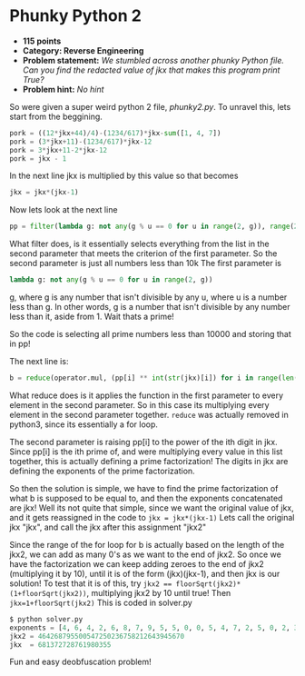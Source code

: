 Phunky Python 2
======
* **115 points**
* **Category: Reverse Engineering**
* **Problem statement:** _We stumbled across another phunky Python file. Can you find the redacted value of jkx that makes this program print True?_
* **Problem hint:** _No hint_

So were given a super weird python 2 file, _phunky2.py_. To unravel this, lets start from the beggining.
``` python
pork = ((12*jkx+44)/4)-(1234/617)*jkx-sum([1, 4, 7])
pork = (3*jkx+11)-(1234/617)*jkx-12
pork = 3*jkx+11-2*jkx-12
pork = jkx - 1
```
In the next line jkx is multiplied by this value so that becomes
``` python
jkx = jkx*(jkx-1)
```
Now lets look at the next line
``` python
pp = filter(lambda g: not any(g % u == 0 for u in range(2, g)), range(2, 10000))
```
What filter does, is it essentially selects everything from the list in the second parameter that meets the criterion of the first parameter.
So the second parameter is just all numbers less than 10k
The first parameter is
``` python
lambda g: not any(g % u == 0 for u in range(2, g))
```
g, where g is any number that isn't divisible by any u, where u is a number less than g.
In other words, g is a number that isn't divisible by any number less than it, aside from 1. Wait thats a prime!

So the code is selecting all prime numbers less than 10000 and storing that in pp!

The next line is:
``` python
b = reduce(operator.mul, (pp[i] ** int(str(jkx)[i]) for i in range(len(str(jkx)))))

```
What reduce does is it applies the function in the first parameter to every element in the second parameter. So in this case its multiplying every element in the second parameter together. `reduce` was actually removed in python3, since its essentially a for loop.

The second parameter is raising pp[i] to the power of the ith digit in jkx. Since pp[i] is the ith prime of, and were multiplying every value in this list together, this is actually defining a prime factorization! The digits in jkx are defining the exponents of the prime factorization.

So then the solution is simple, we have to find the prime factorization of what b is supposed to be equal to, and then the exponents concatenated are jkx! Well its not quite that simple, since we want the original value of jkx, and it gets reassigned in the code to `jkx = jkx*(jkx-1)`
Lets call the original jkx "jkx", and call the jkx after this assignment "jkx2"

Since the range of the for loop for b is actually based on the length of the jkx2, we can add as many 0's as we want to the end of jkx2. So once we have the factorization we can keep adding zeroes to the end of jkx2 (multiplying it by 10), until it is of the form (jkx)(jkx-1), and then jkx is our solution! To test that it is of this, try `jkx2 == floorSqrt(jkx2)*(1+floorSqrt(jkx2))`, multiplying jkx2 by 10 until true! Then `jkx=1+floorSqrt(jkx2)` This is coded in solver.py
``` python
$ python solver.py
exponents = [4, 6, 4, 2, 6, 8, 7, 9, 5, 5, 0, 0, 5, 4, 7, 2, 5, 0, 2, 3, 6, 7, 5, 8, 2, 1, 2, 6, 4, 3, 9, 4, 5, 6, 7]
jkx2 = 464268795500547250236758212643945670
jkx  = 681372728761980355

```
Fun and easy deobfuscation problem!
